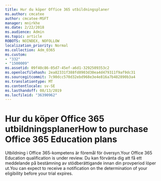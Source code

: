 ```yaml
---
title: Hur du köper Office 365 utbildningsplaner
ms.author: cmcatee
author: cmcatee-MSFT
manager: mnirkhe
ms.date: 2/22/2018
ms.audience: Admin
ms.topic: article
ROBOTS: NOINDEX, NOFOLLOW
localization_priority: Normal
ms.collection: Adm_O365
ms.custom:
- "332"
- "1500009"
ms.assetid: 09f40c86-05d7-45ef-a6d1-3292509353c2
ms.openlocfilehash: 2ea82331f388fd8903d30ea4d479311f9af9dc31
ms.sourcegitcommit: 7c90dcc570d32ebd968e3e4e816a7b482890b3a4
ms.translationtype: MT
ms.contentlocale: sv-SE
ms.lasthandoff: 08/13/2019
ms.locfileid: "36390962"
---
```

# <a name="how-to-purchase-office-365-education-plans"></a><span data-ttu-id="e4804-102">Hur du köper Office 365 utbildningsplaner</span><span class="sxs-lookup"><span data-stu-id="e4804-102">How to purchase Office 365 Education plans</span></span>

<span data-ttu-id="e4804-103">Utbildning i Office 365-kompetens är föremål för översyn.</span><span class="sxs-lookup"><span data-stu-id="e4804-103">Your Office 365 Education qualification is under review.</span></span> <span data-ttu-id="e4804-104">Du kan förvänta dig att få ett meddelande på bestämning av stödberättigande innan din provperiod löper ut.</span><span class="sxs-lookup"><span data-stu-id="e4804-104">You can expect to receive a notification on the determination of your eligibility before your trial expires.</span></span>